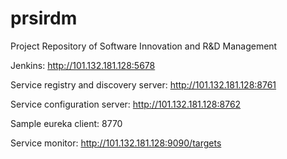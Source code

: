 # prsirdm
Project Repository of Software Innovation and R&amp;D Management

Jenkins: <http://101.132.181.128:5678>

Service registry and discovery server: <http://101.132.181.128:8761>

Service configuration server: <http://101.132.181.128:8762>

Sample eureka client: 8770

Service monitor: <http://101.132.181.128:9090/targets>